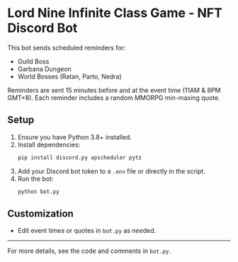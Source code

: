 # Lord Nine Infinite Class Game - NFT Discord Bot

This bot sends scheduled reminders for:
- Guild Boss
- Garbana Dungeon
- World Bosses (Ratan, Parto, Nedra)

Reminders are sent 15 minutes before and at the event time (11AM & 8PM GMT+8). Each reminder includes a random MMORPG min-maxing quote.

## Setup
1. Ensure you have Python 3.8+ installed.
2. Install dependencies:
   ```sh
   pip install discord.py apscheduler pytz
   ```
3. Add your Discord bot token to a `.env` file or directly in the script.
4. Run the bot:
   ```sh
   python bot.py
   ```

## Customization
- Edit event times or quotes in `bot.py` as needed.

---

For more details, see the code and comments in `bot.py`.

